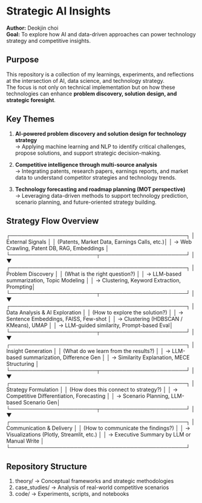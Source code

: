 # Strategic AI Insights

**Author:** Deokjin choi  
**Goal:** To explore how AI and data-driven approaches can power technology strategy and competitive insights.

## Purpose

This repository is a collection of my learnings, experiments, and reflections at the intersection of AI, data science, and technology strategy.  
The focus is not only on technical implementation but on how these technologies can enhance **problem discovery, solution design, and strategic foresight**.

## Key Themes

1. **AI-powered problem discovery and solution design for technology strategy**  
   → Applying machine learning and NLP to identify critical challenges, propose solutions, and support strategic decision-making.

2. **Competitive intelligence through multi-source analysis**  
   → Integrating patents, research papers, earnings reports, and market data to understand competitor strategies and technology trends.

3. **Technology forecasting and roadmap planning (MOT perspective)**  
   → Leveraging data-driven methods to support technology prediction, scenario planning, and future-oriented strategy building.

## Strategy Flow Overview
┌───────────────────────────────────────────────┐
│   External Signals                            │
│   (Patents, Market Data, Earnings Calls, etc.)│
│   → Web Crawling, Patent DB, RAG, Embeddings  │
└───────────────────────┬───────────────────────┘
                        │
                        ▼
┌───────────────────────────────────────────────┐
│   Problem Discovery                          │
│   (What is the right question?)              │
│   → LLM-based summarization, Topic Modeling  │
│   → Clustering, Keyword Extraction, Prompting│
└───────────────────────┬───────────────────────┘
                        │
                        ▼
┌───────────────────────────────────────────────┐
│   Data Analysis & AI Exploration             │
│   (How to explore the solution?)             │
│   → Sentence Embeddings, FAISS, Few-shot     │
│   → Clustering (HDBSCAN / KMeans), UMAP      │
│   → LLM-guided similarity, Prompt-based Eval│
└───────────────────────┬───────────────────────┘
                        │
                        ▼
┌───────────────────────────────────────────────┐
│   Insight Generation                         │
│   (What do we learn from the results?)       │
│   → LLM-based summarization, Difference Gen  │
│   → Similarity Explanation, MECE Structuring │
└───────────────────────┬───────────────────────┘
                        │
                        ▼
┌───────────────────────────────────────────────┐
│   Strategy Formulation                       │
│   (How does this connect to strategy?)       │
│   → Competitive Differentiation, Forecasting │
│   → Scenario Planning, LLM-based Scenario Gen│
└───────────────────────┬───────────────────────┘
                        │
                        ▼
┌───────────────────────────────────────────────┐
│   Communication & Delivery                   │
│   (How to communicate the findings?)         │
│   → Visualizations (Plotly, Streamlit, etc.) │
│   → Executive Summary by LLM or Manual Write │
└───────────────────────────────────────────────┘


## Repository Structure

1. theory/ → Conceptual frameworks and strategic methodologies
2. case_studies/ → Analysis of real-world competitive scenarios
3. code/ → Experiments, scripts, and notebooks

